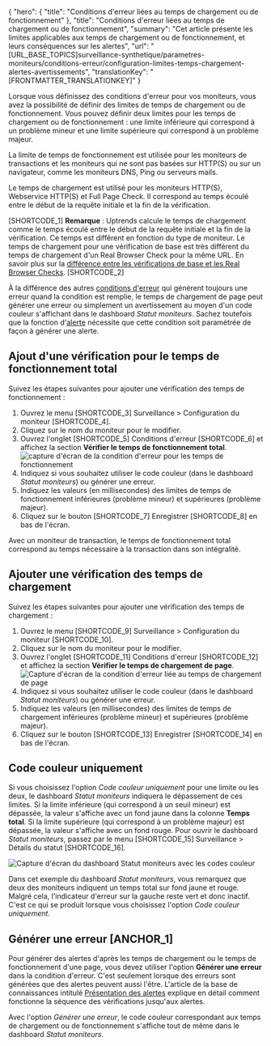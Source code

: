 {
  "hero": {
    "title": "Conditions d'erreur liées au temps de chargement ou de fonctionnement"
  },
  "title": "Conditions d'erreur liées au temps de chargement ou de fonctionnement",
  "summary": "Cet article présente les limites applicables aux temps de chargement ou de fonctionnement, et leurs conséquences sur les alertes",
  "url": "[URL_BASE_TOPICS]surveillance-synthetique/parametres-moniteurs/conditions-erreur/configuration-limites-temps-chargement-alertes-avertissements",
  "translationKey": "[FRONTMATTER_TRANSLATIONKEY]"
}

Lorsque vous définissez des conditions d'erreur pour vos moniteurs, vous avez la possibilité de définir des limites de temps de chargement ou de fonctionnement. Vous pouvez définir deux limites pour les temps de chargement ou de fonctionnement : une limite inférieure qui correspond à un problème mineur et une limite supérieure qui correspond à un problème majeur.

La limite de temps de fonctionnement est utilisée pour les moniteurs de transactions et les moniteurs qui ne sont pas basées sur HTTP(S) ou sur un navigateur, comme les moniteurs DNS, Ping ou serveurs mails.

Le temps de chargement est utilisé pour les moniteurs HTTP(S), Webservice HTTP(S) et Full Page Check. Il correspond au temps écoulé entre le début de la requête initiale et la fin de la vérification.

[SHORTCODE_1]
**Remarque** : Uptrends calcule le temps de chargement comme le temps écoulé entre le début de la requête initiale et la fin de la vérification. Ce temps est différent en fonction du type de moniteur. Le temps de chargement pour une vérification de base est très différent du temps de chargement d'un Real Browser Check pour la même URL. En savoir plus sur la [différence entre les vérifications de base et les Real Browser Checks]([LINK_URL_1]).
[SHORTCODE_2]

À la différence des autres [conditions d'erreur]([LINK_URL_2]) qui génèrent toujours une erreur quand la condition est remplie, le temps de chargement de page peut générer une erreur ou simplement un avertissement au moyen d'un code couleur s'affichant dans le dashboard *Statut moniteurs*. Sachez toutefois que la fonction d'[alerte]([LINK_URL_3]) nécessite que cette condition soit paramétrée de façon à générer une alerte.

## Ajout d'une vérification pour le temps de fonctionnement total

Suivez les étapes suivantes pour ajouter une vérification des temps de fonctionnement :

1. Ouvrez le menu [SHORTCODE_3] Surveillance > Configuration du moniteur [SHORTCODE_4].
2. Cliquez sur le nom du moniteur pour le modifier.
3. Ouvrez l'onglet [SHORTCODE_5] Conditions d'erreur [SHORTCODE_6] et affichez la section **Vérifier le temps de fonctionnement total**.
   ![capture d'écran de la condition d'erreur pour les temps de fonctionnement]([LINK_URL_4])
4. Indiquez si vous souhaitez utiliser le code couleur (dans le dashboard *Statut moniteurs*) ou générer une erreur.
5. Indiquez les valeurs (en millisecondes) des limites de temps de fonctionnement inférieures (problème mineur) et supérieures (problème majeur).
6. Cliquez sur le bouton [SHORTCODE_7] Enregistrer [SHORTCODE_8] en bas de l'écran.

Avec un moniteur de transaction, le temps de fonctionnement total correspond au temps nécessaire à la transaction dans son intégralité.

## Ajouter une vérification des temps de chargement

Suivez les étapes suivantes pour ajouter une vérification des temps de chargement :

1. Ouvrez le menu [SHORTCODE_9] Surveillance > Configuration du moniteur [SHORTCODE_10].
2. Cliquez sur le nom du moniteur pour le modifier.
3. Ouvrez l'onglet [SHORTCODE_11] Conditions d'erreur [SHORTCODE_12] et affichez la section **Vérifier le temps de chargement de page**.
   ![Capture d'écran de la condition d'erreur liée au temps de chargement de page]([LINK_URL_5])
4. Indiquez si vous souhaitez utiliser le code couleur (dans le dashboard *Statut moniteurs*) ou générer une erreur.
5. Indiquez les valeurs (en millisecondes) des limites de temps de chargement inférieures (problème mineur) et supérieures (problème majeur).
6. Cliquez sur le bouton [SHORTCODE_13] Enregistrer [SHORTCODE_14] en bas de l'écran.

## Code couleur uniquement

Si vous choisissez l'option *Code couleur uniquement* pour une limite ou les deux, le dashboard *Statut moniteurs* indiquera le dépassement de ces limites. Si la limite inférieure (qui correspond à un seuil mineur) est dépassée, la valeur s'affiche avec un fond jaune dans la colonne **Temps total**. Si la limite supérieure (qui correspond à un problème majeur) est dépassée, la valeur s'affiche avec un fond rouge. Pour ouvrir le dashboard *Statut moniteurs*, passez par le menu [SHORTCODE_15] Surveillance > Détails du statut [SHORTCODE_16].

![Capture d'écran du dashboard Statut moniteurs avec les codes couleur]([LINK_URL_6])

Dans cet exemple du dashboard *Statut moniteurs*, vous remarquez que deux des moniteurs indiquent un temps total sur fond jaune et rouge. Malgré cela, l'indicateur d'erreur sur la gauche reste vert et donc inactif. C'est ce qui se produit lorsque vous choisissez l'option *Code couleur uniquement*.

## Générer une erreur [ANCHOR_1]

Pour générer des alertes d'après les temps de chargement ou le temps de fonctionnement d'une page, vous devez utiliser I'option **Générer une erreur** dans la condition d'erreur. C'est seulement lorsque des erreurs sont générées que des alertes peuvent aussi l'être. L'article de la base de connaissances intitulé [Présentation des alertes]([LINK_URL_7]) explique en détail comment fonctionne la séquence des vérifications jusqu'aux alertes.

Avec l'option *Générer une erreur*, le code couleur correspondant aux temps de chargement ou de fonctionnement s'affiche tout de même dans le dashboard *Statut moniteurs*.
